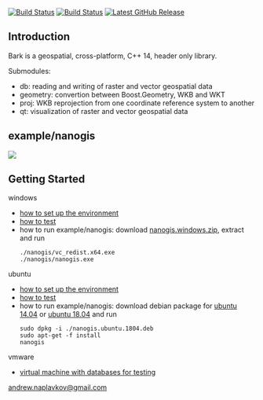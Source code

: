 [![Build Status](https://travis-ci.org/storm-ptr/bark.svg?branch=master)](https://travis-ci.org/storm-ptr/bark)
[![Build Status](https://ci.appveyor.com/api/projects/status/github/storm-ptr/bark?svg=true&branch=master)](https://ci.appveyor.com/project/storm-ptr/bark/branch/master)
[![Latest GitHub Release](https://img.shields.io/github/release/storm-ptr/bark.svg)](https://github.com/storm-ptr/bark/releases/latest)

## Introduction

Bark is a geospatial, cross-platform, C++ 14, header only library.

Submodules:
- db: reading and writing of raster and vector geospatial data
- geometry: convertion between Boost.Geometry, WKB and WKT
- proj: WKB reprojection from one coordinate reference system to another
- qt: visualization of raster and vector geospatial data

## example/nanogis

![](https://user-images.githubusercontent.com/3381451/38042411-f93918b8-32bc-11e8-8be0-433668c62d42.png)

## Getting Started

windows
- [how to set up the environment](https://github.com/storm-ptr/bark/blob/master/readme.windows.txt)
- [how to test](https://github.com/storm-ptr/bark/blob/master/test/readme.windows.txt)
- how to run example/nanogis: download [nanogis.windows.zip](https://github.com/storm-ptr/bark/releases/latest), extract and run
  ```
  ./nanogis/vc_redist.x64.exe
  ./nanogis/nanogis.exe
  ```

ubuntu
- [how to set up the environment](https://github.com/storm-ptr/bark/blob/master/readme.ubuntu.txt)
- [how to test](https://github.com/storm-ptr/bark/blob/master/test/readme.ubuntu.txt)
- how to run example/nanogis: download debian package for [ubuntu 14.04](https://github.com/storm-ptr/bark/releases/latest) or [ubuntu 18.04](https://yadi.sk/d/V1coAS6C3VKnGd) and run
  ```
  sudo dpkg -i ./nanogis.ubuntu.1804.deb
  sudo apt-get -f install
  nanogis
  ```


vmware
- [virtual machine with databases for testing](https://yadi.sk/d/sdEDsIjC3TkeM6)

andrew.naplavkov@gmail.com
